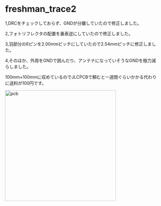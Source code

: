 # freshman_trace2

1,DRCをチェックしておらず、GNDが分離していたので修正しました。

2,フォトリフレクタの配置を裏表逆にしていたので修正しました。

3,羽部分の6ピンを2.00mmピッチにしていたので2.54mmピッチに修正しました。

4,そのほか、外周をGNDで囲んだり、アンテナになっていそうなGNDを極力減らしました。

100mm×100mmに収めているのでJLCPCBで頼むと一週間ぐらいかかる代わりに送料が100円です。

<img width="362" alt="pcb" src="https://github.com/Robomech-Micromouse/freshman_trace2/assets/86107451/83d5c58f-ed09-4e5e-bd5c-c04e518e963e">
